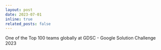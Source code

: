 ```yaml
---
layout: post
date: 2023-07-01
inline: true
related_posts: false
---
```


One of the Top 100 teams globally at GDSC - Google Solution Challenge 2023

